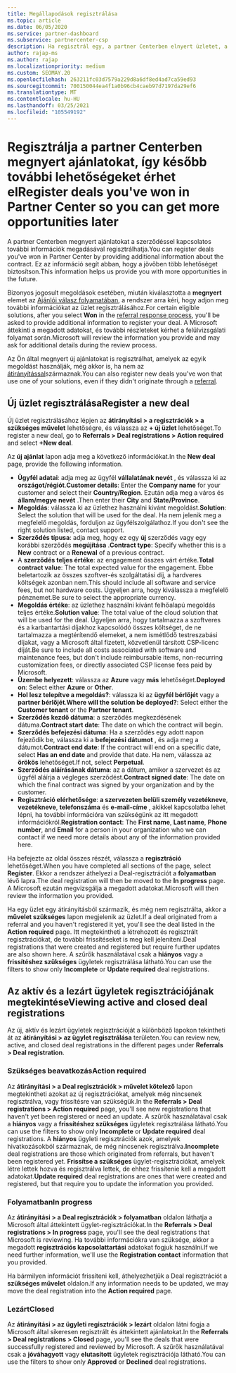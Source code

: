 ```yaml
---
title: Megállapodások regisztrálása
ms.topic: article
ms.date: 06/05/2020
ms.service: partner-dashboard
ms.subservice: partnercenter-csp
description: Ha regisztrál egy, a partner Centerben elnyert üzletet, a jövőben további lehetőségeket biztosíthat a Microsoft számára.
author: rajap-ms
ms.author: rajap
ms.localizationpriority: medium
ms.custom: SEOMAY.20
ms.openlocfilehash: 263211fc03d7579a229d8a6df8ed4ad7ca59ed93
ms.sourcegitcommit: 700150044ea4f1a0b96cb4caeb97d7197da29ef6
ms.translationtype: MT
ms.contentlocale: hu-HU
ms.lasthandoff: 03/25/2021
ms.locfileid: "105549192"
---
```

# <a name="register-deals-youve-won-in-partner-center-so-you-can-get-more-opportunities-later"></a><span data-ttu-id="6d030-103">Regisztrálja a partner Centerben megnyert ajánlatokat, így később további lehetőségeket érhet el</span><span class="sxs-lookup"><span data-stu-id="6d030-103">Register deals you've won in Partner Center so you can get more opportunities later</span></span>

<span data-ttu-id="6d030-104">A partner Centerben megnyert ajánlatokat a szerződéssel kapcsolatos további információk megadásával regisztrálhatja.</span><span class="sxs-lookup"><span data-stu-id="6d030-104">You can register deals you've won in Partner Center by providing additional information about the contract.</span></span> <span data-ttu-id="6d030-105">Ez az információ segít abban, hogy a jövőben több lehetőséget biztosítson.</span><span class="sxs-lookup"><span data-stu-id="6d030-105">This information helps us provide you with more opportunities in the future.</span></span>

<span data-ttu-id="6d030-106">Bizonyos jogosult megoldások esetében, miután kiválasztotta a **megnyert** elemet az [Ajánlói válasz folyamatában](manage-leads.md), a rendszer arra kéri, hogy adjon meg további információkat az üzlet regisztrálásához.</span><span class="sxs-lookup"><span data-stu-id="6d030-106">For certain eligible solutions, after you select **Won** in the [referral response process](manage-leads.md), you'll be asked to provide additional information to register your deal.</span></span> <span data-ttu-id="6d030-107">A Microsoft áttekinti a megadott adatokat, és további részleteket kérhet a felülvizsgálati folyamat során.</span><span class="sxs-lookup"><span data-stu-id="6d030-107">Microsoft will review the information you provide and may ask for additional details during the review process.</span></span>

<span data-ttu-id="6d030-108">Az Ön által megnyert új ajánlatokat is regisztrálhat, amelyek az egyik megoldást használják, még akkor is, ha nem az [átirányítással](referrals.md)származnak.</span><span class="sxs-lookup"><span data-stu-id="6d030-108">You can also register new deals you've won that use one of your solutions, even if they didn't originate through a [referral](referrals.md).</span></span> 

## <a name="register-a-new-deal"></a><span data-ttu-id="6d030-109">Új üzlet regisztrálása</span><span class="sxs-lookup"><span data-stu-id="6d030-109">Register a new deal</span></span>

<span data-ttu-id="6d030-110">Új üzlet regisztrálásához lépjen az **átirányítási > a regisztrációk > a szükséges művelet** lehetőségre, és válassza az **+ új üzlet** lehetőséget.</span><span class="sxs-lookup"><span data-stu-id="6d030-110">To register a new deal, go to **Referrals > Deal registrations > Action required** and select **+New deal**.</span></span>

<span data-ttu-id="6d030-111">Az **új ajánlat** lapon adja meg a következő információkat.</span><span class="sxs-lookup"><span data-stu-id="6d030-111">In the **New deal** page, provide the following information.</span></span>

- <span data-ttu-id="6d030-112">**Ügyfél adatai**: adja meg az ügyfél **vállalatának nevét** , és válassza ki az **országot/régiót**.</span><span class="sxs-lookup"><span data-stu-id="6d030-112">**Customer details**: Enter the **Company name** for your customer and select their **Country/Region**.</span></span> <span data-ttu-id="6d030-113">Ezután adja meg a város és **állam/megye** **nevét** .</span><span class="sxs-lookup"><span data-stu-id="6d030-113">Then enter their **City** and **State/Province**.</span></span>
- <span data-ttu-id="6d030-114">**Megoldás**: válassza ki az üzlethez használni kívánt megoldást.</span><span class="sxs-lookup"><span data-stu-id="6d030-114">**Solution**: Select the solution that will be used for the deal.</span></span> <span data-ttu-id="6d030-115">Ha nem jelenik meg a megfelelő megoldás, forduljon az ügyfélszolgálathoz.</span><span class="sxs-lookup"><span data-stu-id="6d030-115">If you don't see the right solution listed, contact support.</span></span>
- <span data-ttu-id="6d030-116">**Szerződés típusa**: adja meg, hogy ez egy **új** szerződés vagy egy korábbi szerződés **megújítása** .</span><span class="sxs-lookup"><span data-stu-id="6d030-116">**Contract type**: Specify whether this is a **New** contract or a **Renewal** of a previous contract.</span></span>
- <span data-ttu-id="6d030-117">A **szerződés teljes értéke**: az engagement összes várt értéke.</span><span class="sxs-lookup"><span data-stu-id="6d030-117">**Total contract value**: The total expected value for the engagement.</span></span> <span data-ttu-id="6d030-118">Ebbe beletartozik az összes szoftver-és szolgáltatási díj, a hardveres költségek azonban nem.</span><span class="sxs-lookup"><span data-stu-id="6d030-118">This should include all software and service fees, but not hardware costs.</span></span> <span data-ttu-id="6d030-119">Ügyeljen arra, hogy kiválassza a megfelelő pénznemet.</span><span class="sxs-lookup"><span data-stu-id="6d030-119">Be sure to select the appropriate currency.</span></span>
- <span data-ttu-id="6d030-120">**Megoldás értéke**: az üzlethez használni kívánt felhőalapú megoldás teljes értéke.</span><span class="sxs-lookup"><span data-stu-id="6d030-120">**Solution value**: The total value of the cloud solution that will be used for the deal.</span></span> <span data-ttu-id="6d030-121">Ügyeljen arra, hogy tartalmazza a szoftveres és a karbantartási díjakhoz kapcsolódó összes költséget, de ne tartalmazza a megtérítendő elemeket, a nem ismétlődő testreszabási díjakat, vagy a Microsoft által fizetett, közvetlenül társított CSP-licenc díját.</span><span class="sxs-lookup"><span data-stu-id="6d030-121">Be sure to include all costs associated with software and maintenance fees, but don't include reimbursable items, non-recurring customization fees, or directly associated CSP license fees paid by Microsoft.</span></span>
- <span data-ttu-id="6d030-122">**Üzembe helyezett**: válassza az **Azure** vagy **más** lehetőséget.</span><span class="sxs-lookup"><span data-stu-id="6d030-122">**Deployed on**: Select either **Azure** or **Other**.</span></span>
- <span data-ttu-id="6d030-123">**Hol lesz telepítve a megoldás?**: válassza ki az **ügyfél bérlőjét** vagy a **partner bérlőjét**.</span><span class="sxs-lookup"><span data-stu-id="6d030-123">**Where will the solution be deployed?**: Select either the **Customer tenant** or the **Partner tenant**.</span></span>
- <span data-ttu-id="6d030-124">**Szerződés kezdő dátuma**: a szerződés megkezdésének dátuma.</span><span class="sxs-lookup"><span data-stu-id="6d030-124">**Contract start date**: The date on which the contract will begin.</span></span>
- <span data-ttu-id="6d030-125">**Szerződés befejezési dátuma**: Ha a szerződés egy adott napon fejeződik be, válassza ki a **befejezési dátumot** , és adja meg a dátumot.</span><span class="sxs-lookup"><span data-stu-id="6d030-125">**Contract end date**: If the contract will end on a specific date, select **Has an end date** and provide that date.</span></span> <span data-ttu-id="6d030-126">Ha nem, válassza az **örökös** lehetőséget.</span><span class="sxs-lookup"><span data-stu-id="6d030-126">If not, select **Perpetual**.</span></span>
- <span data-ttu-id="6d030-127">**Szerződés aláírásának dátuma**: az a dátum, amikor a szervezet és az ügyfél aláírja a végleges szerződést.</span><span class="sxs-lookup"><span data-stu-id="6d030-127">**Contract signed date**: The date on which the final contract was signed by your organization and by the customer.</span></span>
- <span data-ttu-id="6d030-128">**Regisztráció elérhetősége**: **a szervezeten belüli személy vezetékneve**, **vezetékneve**, **telefonszáma** és **e-mail-címe** , akikkel kapcsolatba lehet lépni, ha további információra van szükségünk az itt megadott információkról.</span><span class="sxs-lookup"><span data-stu-id="6d030-128">**Registration contact**: The **First name**, **Last name**, **Phone number**, and **Email** for a person in your organization who we can contact if we need more details about any of the information provided here.</span></span>

<span data-ttu-id="6d030-129">Ha befejezte az oldal összes részét, válassza a **regisztráció** lehetőséget.</span><span class="sxs-lookup"><span data-stu-id="6d030-129">When you have completed all sections of the page, select **Register**.</span></span> <span data-ttu-id="6d030-130">Ekkor a rendszer áthelyezi a Deal-regisztrációt a **folyamatban** lévő lapra.</span><span class="sxs-lookup"><span data-stu-id="6d030-130">The deal registration will then be moved to the **In progress** page.</span></span> <span data-ttu-id="6d030-131">A Microsoft ezután megvizsgálja a megadott adatokat.</span><span class="sxs-lookup"><span data-stu-id="6d030-131">Microsoft will then review the information you provided.</span></span>

<span data-ttu-id="6d030-132">Ha egy üzlet egy átirányításból származik, és még nem regisztrálta, akkor a **művelet szükséges** lapon megjelenik az üzlet.</span><span class="sxs-lookup"><span data-stu-id="6d030-132">If a deal originated from a referral and you haven't registered it yet, you'll see the deal listed in the **Action required** page.</span></span> <span data-ttu-id="6d030-133">Itt megtekintheti a létrehozott és regisztrált regisztrációkat, de további frissítéseket is meg kell jeleníteni.</span><span class="sxs-lookup"><span data-stu-id="6d030-133">Deal registrations that were created and registered but require further updates are also shown here.</span></span> <span data-ttu-id="6d030-134">A szűrők használatával csak a **hiányos** vagy a **frissítéshez szükséges** ügyletek regisztrálása látható.</span><span class="sxs-lookup"><span data-stu-id="6d030-134">You can use the filters to show only **Incomplete** or **Update required** deal registrations.</span></span>

## <a name="viewing-active-and-closed-deal-registrations"></a><span data-ttu-id="6d030-135">Az aktív és a lezárt ügyletek regisztrációjának megtekintése</span><span class="sxs-lookup"><span data-stu-id="6d030-135">Viewing active and closed deal registrations</span></span>

<span data-ttu-id="6d030-136">Az új, aktív és lezárt ügyletek regisztrációját a különböző lapokon tekintheti át az **átirányítási > az ügylet regisztrálása** területen.</span><span class="sxs-lookup"><span data-stu-id="6d030-136">You can review new, active, and closed deal registrations in the different pages under **Referrals > Deal registration**.</span></span>

### <a name="action-required"></a><span data-ttu-id="6d030-137">Szükséges beavatkozás</span><span class="sxs-lookup"><span data-stu-id="6d030-137">Action required</span></span>

<span data-ttu-id="6d030-138">Az **átirányítási > a Deal regisztrációk > művelet kötelező** lapon megtekintheti azokat az új regisztrációkat, amelyek még nincsenek regisztrálva, vagy frissítésre van szükségük.</span><span class="sxs-lookup"><span data-stu-id="6d030-138">In the **Referrals > Deal registrations > Action required** page, you'll see new registrations that haven't yet been registered or need an update.</span></span> <span data-ttu-id="6d030-139">A szűrők használatával csak a **hiányos** vagy a **frissítéshez szükséges** ügyletek regisztrálása látható.</span><span class="sxs-lookup"><span data-stu-id="6d030-139">You can use the filters to show only **Incomplete** or **Update required** deal registrations.</span></span> <span data-ttu-id="6d030-140">A **hiányos** ügyleti regisztrációk azok, amelyek hivatkozásokból származnak, de még nincsenek regisztrálva.</span><span class="sxs-lookup"><span data-stu-id="6d030-140">**Incomplete** deal registrations are those which originated from referrals, but haven't been registered yet.</span></span> <span data-ttu-id="6d030-141">**Frissítse a szükséges** ügylet-regisztrációkat, amelyek létre lettek hozva és regisztrálva lettek, de ehhez frissítenie kell a megadott adatokat.</span><span class="sxs-lookup"><span data-stu-id="6d030-141">**Update required** deal registrations are ones that were created and registered, but that require you to update the information you provided.</span></span>

### <a name="in-progress"></a><span data-ttu-id="6d030-142">Folyamatban</span><span class="sxs-lookup"><span data-stu-id="6d030-142">In progress</span></span>

<span data-ttu-id="6d030-143">Az **átirányítási > a Deal regisztrációk > folyamatban** oldalon láthatja a Microsoft által áttekintett ügylet-regisztrációkat.</span><span class="sxs-lookup"><span data-stu-id="6d030-143">In the **Referrals > Deal registrations > In progress** page, you'll see the deal registrations that Microsoft is reviewing.</span></span> <span data-ttu-id="6d030-144">Ha további információkra van szüksége, akkor a megadott **regisztrációs kapcsolattartási** adatokat fogjuk használni.</span><span class="sxs-lookup"><span data-stu-id="6d030-144">If we need further information, we'll use the **Registration contact** information that you provided.</span></span>

<span data-ttu-id="6d030-145">Ha bármilyen információt frissíteni kell, áthelyezhetjük a Deal regisztrációt a **szükséges művelet** oldalon.</span><span class="sxs-lookup"><span data-stu-id="6d030-145">If any information needs to be updated, we may move the deal registration into the **Action required** page.</span></span>

### <a name="closed"></a><span data-ttu-id="6d030-146">Lezárt</span><span class="sxs-lookup"><span data-stu-id="6d030-146">Closed</span></span>

<span data-ttu-id="6d030-147">Az **átirányítási > az ügyleti regisztrációk > lezárt** oldalon látni fogja a Microsoft által sikeresen regisztrált és áttekintett ajánlatokat.</span><span class="sxs-lookup"><span data-stu-id="6d030-147">In the **Referrals > Deal registrations > Closed** page, you'll see the deals that were successfully registered and reviewed by Microsoft.</span></span> <span data-ttu-id="6d030-148">A szűrők használatával csak a **jóváhagyott** vagy **elutasított** ügyletek regisztrációja látható.</span><span class="sxs-lookup"><span data-stu-id="6d030-148">You can use the filters to show only **Approved** or **Declined** deal registrations.</span></span>
